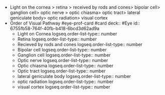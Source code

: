 - Light on the cornea > retina > received by rods and cones> bipolar cell>
  ganglion cell> optic nerve > optic chiasma> optic tract> lateral geniculate body>
  optic radiation> visual cortex
- Order of Visual Pathway #eye-prof-card #card
  deck:: #Eye
  id:: 6755fb58-764f-40fb-b418-6bcd3d62ad9a
	- Light on Cornea
	  logseq.order-list-type:: number
	- Retina
	  logseq.order-list-type:: number
	- Recieved by rods and cones
	  logseq.order-list-type:: number
	- Bipolar cell
	  logseq.order-list-type:: number
	- Ganglion cell
	  logseq.order-list-type:: number
	- Optic nerve
	  logseq.order-list-type:: number
	- Optic chiasma
	  logseq.order-list-type:: number
	- Optic tract
	  logseq.order-list-type:: number
	- lateral geniculate body
	  logseq.order-list-type:: number
	- optic radiation
	  logseq.order-list-type:: number
	- visual cortex
	  logseq.order-list-type:: number